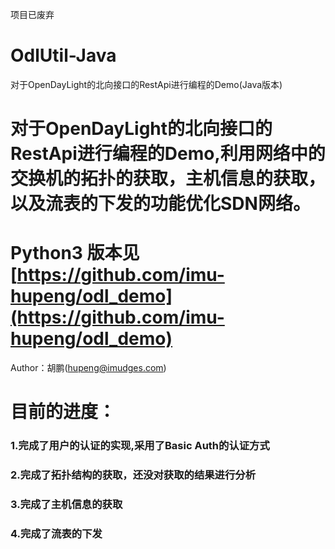  项目已废弃
 <del>
# OdlUtil-Java
对于OpenDayLight的北向接口的RestApi进行编程的Demo(Java版本)
# 对于OpenDayLight的北向接口的RestApi进行编程的Demo,利用网络中的交换机的拓扑的获取，主机信息的获取，以及流表的下发的功能优化SDN网络。
# Python3 版本见[https://github.com/imu-hupeng/odl_demo](https://github.com/imu-hupeng/odl_demo)
Author：胡鹏(hupeng@imudges.com)
# 目前的进度：
### 1.完成了用户的认证的实现,采用了Basic Auth的认证方式
### 2.完成了拓扑结构的获取，还没对获取的结果进行分析
### 3.完成了主机信息的获取
### 4.完成了流表的下发
  </del>
